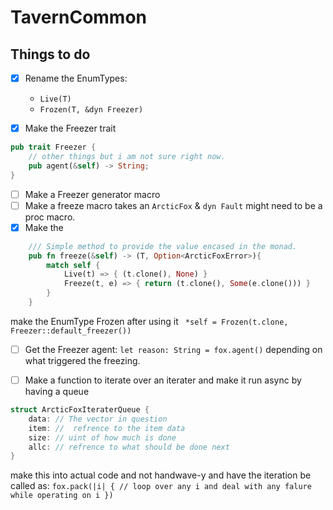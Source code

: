 # TavernCommon

## Things to do

- [x] Rename the EnumTypes: 
  - `Live(T)`
  - `Frozen(T, &dyn Freezer)`

- [x] Make the Freezer trait
```rust
pub trait Freezer {
    // other things but i am not sure right now.
    pub agent(&self) -> String;
}
```
- [ ] Make a Freezer generator macro
- [ ] Make a freeze macro takes an `ArcticFox` & `dyn Fault` might need to be a proc macro.
- [x] Make the 
```rust
    /// Simple method to provide the value encased in the monad.
    pub fn freeze(&self) -> (T, Option<ArcticFoxError>){
        match self {
            Live(t) => { (t.clone(), None) }
            Freeze(t, e) => { return (t.clone(), Some(e.clone())) }
        }
    }
```
make the EnumType Frozen after using it ` *self = Frozen(t.clone, Freezer::default_freezer())`
- [ ] Get the Freezer agent: `let reason: String = fox.agent()` depending on what triggered the freezing.

- [ ] Make a function to iterate over an iterater and make it run async by having a queue
```rust
struct ArcticFoxIteraterQueue {
    data: // The vector in question
    item: //  refrence to the item data
    size: // uint of how much is done
    allc: // refrence to what should be done next
}
```
make this into actual code and not handwave-y and have the iteration be called as: `fox.pack(|i| { // loop over any i and deal with any falure while operating on i })`


